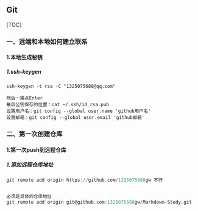 ## Git

[TOC]

### 一、远端和本地如何建立联系

#### 1.本地生成秘钥

##### 1.ssh-keygen

```
ssh-keygen -t rsa -C "1325075688@qq.com"

然后一路点Enter
最后公钥保存的位置：cat ~/.ssh/id_rsa.pub
设置用户名：git config --global user.name 'github用户名'
设置邮箱：git config --global user.email 'github邮箱'
```

### 二、第一次创建仓库

#### 1.第一次push到远程仓库

##### 1.添加远程仓库地址

```a
git remote add origin https://github.com/1325075688gw 不行


必须是具体的仓库地址
git remote add origin git@github.com:1325075688gw/Markdown-Study.git
```



